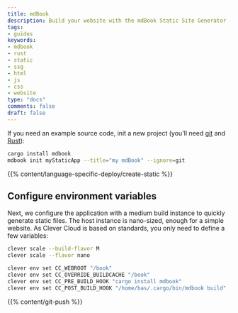 ```yaml
---
title: mdBook
description: Build your website with the mdBook Static Site Generator (SSG) and host it on Clever Cloud. No dedicated runner needed.
tags:
- guides
keywords:
- mdbook
- rust
- static
- ssg
- html
- js
- css
- website
type: "docs"
comments: false
draft: false
---
```

If you need an example source code, init a new project (you'll need [git](https://git-scm.com/book/en/v2/Getting-Started-Installing-Git) and [Rust](https://www.rust-lang.org/tools/install)): 
```bash
cargo install mdbook
mdbook init myStaticApp --title="my mdBook" --ignore=git
```

{{% content/language-specific-deploy/create-static %}}

## Configure environment variables
Next, we configure the application with a medium build instance to quickly generate static files. The host instance is nano-sized, enough for a simple website. As Clever Cloud is based on standards, you only need to define a few variables:
```bash
clever scale --build-flavor M
clever scale --flavor nano

clever env set CC_WEBROOT "/book"
clever env set CC_OVERRIDE_BUILDCACHE "/book"
clever env set CC_PRE_BUILD_HOOK "cargo install mdbook"
clever env set CC_POST_BUILD_HOOK "/home/bas/.cargo/bin/mdbook build"
```

{{% content/git-push %}}